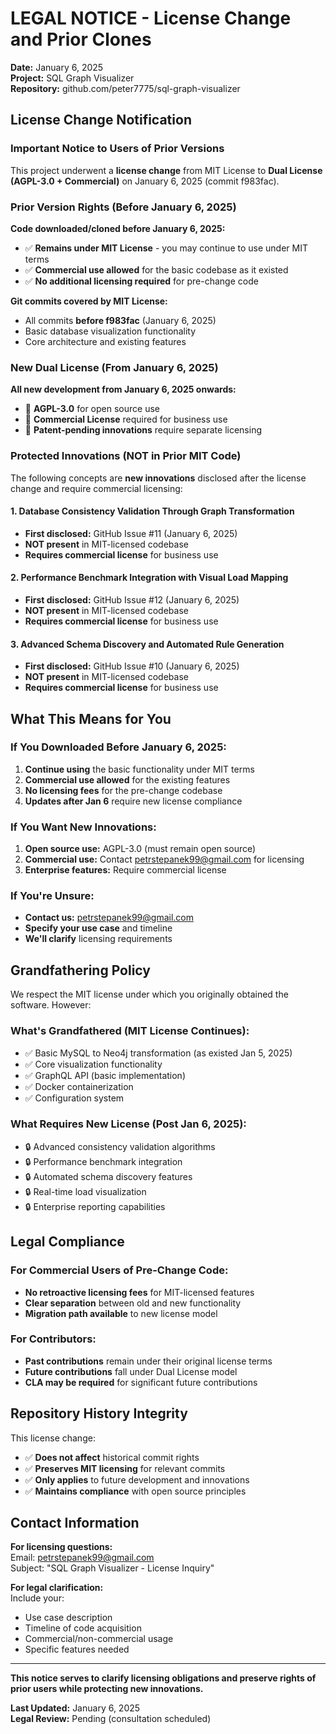 # LEGAL NOTICE - License Change and Prior Clones

**Date:** January 6, 2025  
**Project:** SQL Graph Visualizer  
**Repository:** github.com/peter7775/sql-graph-visualizer

## License Change Notification

### Important Notice to Users of Prior Versions

This project underwent a **license change** from MIT License to **Dual License (AGPL-3.0 + Commercial)** on January 6, 2025 (commit f983fac).

### Prior Version Rights (Before January 6, 2025)

**Code downloaded/cloned before January 6, 2025:**
- ✅ **Remains under MIT License** - you may continue to use under MIT terms
- ✅ **Commercial use allowed** for the basic codebase as it existed
- ✅ **No additional licensing required** for pre-change code

**Git commits covered by MIT License:**
- All commits **before f983fac** (January 6, 2025)
- Basic database visualization functionality
- Core architecture and existing features

### New Dual License (From January 6, 2025)

**All new development from January 6, 2025 onwards:**
- 📝 **AGPL-3.0** for open source use
- 💼 **Commercial License** required for business use
- 🔬 **Patent-pending innovations** require separate licensing

### Protected Innovations (NOT in Prior MIT Code)

The following concepts are **new innovations** disclosed after the license change and require commercial licensing:

#### 1. Database Consistency Validation Through Graph Transformation
- **First disclosed:** GitHub Issue #11 (January 6, 2025)
- **NOT present** in MIT-licensed codebase
- **Requires commercial license** for business use

#### 2. Performance Benchmark Integration with Visual Load Mapping
- **First disclosed:** GitHub Issue #12 (January 6, 2025)  
- **NOT present** in MIT-licensed codebase
- **Requires commercial license** for business use

#### 3. Advanced Schema Discovery and Automated Rule Generation
- **First disclosed:** GitHub Issue #10 (January 6, 2025)
- **NOT present** in MIT-licensed codebase
- **Requires commercial license** for business use

## What This Means for You

### If You Downloaded Before January 6, 2025:
1. **Continue using** the basic functionality under MIT terms
2. **Commercial use allowed** for the existing features
3. **No licensing fees** for the pre-change codebase
4. **Updates after Jan 6** require new license compliance

### If You Want New Innovations:
1. **Open source use:** AGPL-3.0 (must remain open source)
2. **Commercial use:** Contact petrstepanek99@gmail.com for licensing
3. **Enterprise features:** Require commercial license

### If You're Unsure:
- **Contact us:** petrstepanek99@gmail.com
- **Specify your use case** and timeline
- **We'll clarify** licensing requirements

## Grandfathering Policy

We respect the MIT license under which you originally obtained the software. However:

### What's Grandfathered (MIT License Continues):
- ✅ Basic MySQL to Neo4j transformation (as existed Jan 5, 2025)
- ✅ Core visualization functionality
- ✅ GraphQL API (basic implementation)
- ✅ Docker containerization
- ✅ Configuration system

### What Requires New License (Post Jan 6, 2025):
- 🔒 Advanced consistency validation algorithms
- 🔒 Performance benchmark integration
- 🔒 Automated schema discovery features
- 🔒 Real-time load visualization
- 🔒 Enterprise reporting capabilities

## Legal Compliance

### For Commercial Users of Pre-Change Code:
- **No retroactive licensing fees** for MIT-licensed features
- **Clear separation** between old and new functionality
- **Migration path available** to new license model

### For Contributors:
- **Past contributions** remain under their original license terms
- **Future contributions** fall under Dual License model
- **CLA may be required** for significant future contributions

## Repository History Integrity

This license change:
- ✅ **Does not affect** historical commit rights
- ✅ **Preserves MIT licensing** for relevant commits
- ✅ **Only applies** to future development and innovations
- ✅ **Maintains compliance** with open source principles

## Contact Information

**For licensing questions:**  
Email: petrstepanek99@gmail.com  
Subject: "SQL Graph Visualizer - License Inquiry"

**For legal clarification:**  
Include your:
- Use case description
- Timeline of code acquisition
- Commercial/non-commercial usage
- Specific features needed

---

**This notice serves to clarify licensing obligations and preserve rights of prior users while protecting new innovations.**

**Last Updated:** January 6, 2025  
**Legal Review:** Pending (consultation scheduled)
